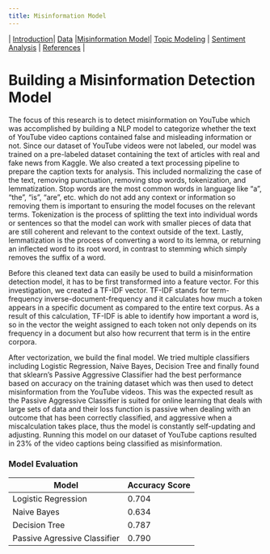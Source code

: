 ```yaml
---
title: Misinformation Model
---
```


| [Introduction](https://anaaamika.github.io/DSC180B-Misinformation/)| [Data](https://anaaamika.github.io/DSC180B-Misinformation/data) |[Misinformation Model](https://anaaamika.github.io/DSC180B-Misinformation/model)| [Topic Modeling](https://anaaamika.github.io/DSC180B-Misinformation/topic-model) | [Sentiment Analysis](https://anaaamika.github.io/DSC180B-Misinformation/sentiment-analysis) | [References](https://anaaamika.github.io/DSC180B-Misinformation/references) |

# Building a Misinformation Detection Model
<p>The focus of this research is to detect misinformation on YouTube which was accomplished by building a NLP model to categorize whether the text of YouTube video captions contained false and misleading information or not. Since our dataset of YouTube videos were not labeled, our model was trained on a pre-labeled dataset containing the text of articles with real and fake news from Kaggle. We also created a text processing pipeline to prepare the caption texts for analysis. This included normalizing the case of the text, removing punctuation, removing stop words, tokenization, and lemmatization. Stop words are the most common words in language like “a”, “the”, “is”, “are”, etc. which do not add any context or information so removing them is important to ensuring the model focuses on the relevant terms. Tokenization is the process of splitting the text into individual words or sentences so that the model can work with smaller pieces of data that are still coherent and relevant to the context outside of the text. Lastly, lemmatization is the process of converting a word to its lemma, or returning an inflected word to its root word, in contrast to stemming which simply removes the suffix of a word.</p>
<p>Before this cleaned text data can easily be used to build a misinformation detection model, it has to be first transformed into a feature vector. For this investigation, we created a TF-IDF vector. TF-IDF stands for term-frequency inverse-document-frequency and it calculates how much a token appears in a specific document as compared to the entire text corpus. As a result of this calculation, TF-IDF is able to identify how important a word is, so in the vector the weight assigned to each token not only depends on its frequency in a document but also how recurrent that term is in the entire corpora.</p> 
<p>After vectorization, we build the final model. We tried multiple classifiers including Logistic Regression, Naive Bayes, Decision Tree and finally found that sklearn’s Passive Aggressive Classifier had the best performance based on accuracy on the training dataset which was then used to detect misinformation from the YouTube videos. This was the expected result as the Passive Aggressive Classifier is suited for online learning that deals with large sets of data and their loss function is passive when dealing with an outcome that has been correctly classified, and aggressive when a miscalculation takes place, thus the model is constantly self-updating and adjusting. Running this model on our dataset of YouTube captions resulted in 23% of the video captions being classified as misinformation. </p> 

### Model Evaluation 
| Model| Accuracy Score |
| ----------- | ----------- |
| Logistic Regression| 0.704|
| Naive Bayes| 0.634|
| Decision Tree| 0.787|
| Passive Agressive Classifier| 0.790|

